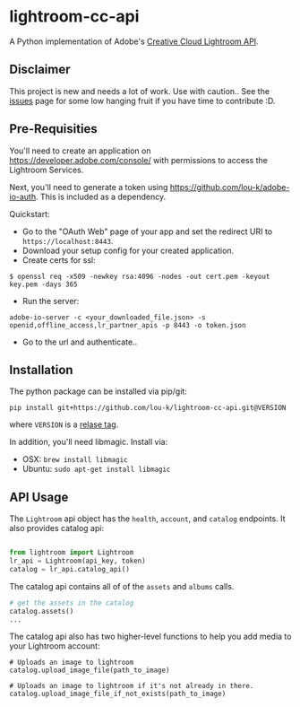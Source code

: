 # lightroom-cc-api
A Python implementation of Adobe's [Creative Cloud Lightroom API](https://www.adobe.io/apis/creativecloud/lightroom/apidocs.html).

## Disclaimer
This project is new and needs a lot of work. Use with caution.. 
See the [issues](https://github.com/lou-k/lightroom-cc-api/issues) page for some low hanging fruit if you have time to contribute :D.

## Pre-Requisities

You'll need to create an application on https://developer.adobe.com/console/ with permissions to access the Lightroom Services. 

Next, you'll need to generate a token using https://github.com/lou-k/adobe-io-auth. This is included as a dependency.

Quickstart:
* Go to the "OAuth Web" page of your app and set the redirect URI to `https://localhost:8443`.
* Download your setup config for your created application.
* Create certs for ssl:
```
$ openssl req -x509 -newkey rsa:4096 -nodes -out cert.pem -keyout key.pem -days 365
```
* Run the server:
```
adobe-io-server -c <your_downloaded_file.json> -s openid,offline_access,lr_partner_apis -p 8443 -o token.json
```
* Go to the url and authenticate..

## Installation

The python package can be installed via pip/git:
```
pip install git+https://github.com/lou-k/lightroom-cc-api.git@VERSION
```
where `VERSION` is a [relase tag](https://github.com/lou-k/lightroom-cc-api/releases).

In addition, you'll need libmagic. Install via:
* OSX: `brew install libmagic`
* Ubuntu: `sudo apt-get install libmagic`

## API Usage

The `Lightroom` api object has the `health`, `account`, and `catalog` endpoints. 
It also provides catalog api:
```python

from lightroom import Lightroom
lr_api = Lightroom(api_key, token)
catalog = lr_api.catalog_api()
```

The catalog api contains all of of the `assets` and `albums` calls.

```python
# get the assets in the catalog
catalog.assets()
...
```

The catalog api also has two higher-level functions to help you add media to your Lightroom account:
```
# Uploads an image to lightroom
catalog.upload_image_file(path_to_image)

# Uploads an image to lightroom if it's not already in there.
catalog.upload_image_file_if_not_exists(path_to_image)
```
